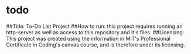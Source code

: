 # todo

##Title:
To-Do List Project
##How to run:
this project requires running an http-server as well as access to this repository and it's files.
##Licensing:
This project was created using the information in MiT's Professional Certificate in Coding's canvas course, and is therefore under its licensing.
